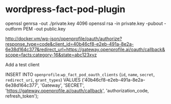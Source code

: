 # wordpress-fact-pod-plugin

openssl genrsa -out ./private.key 4096
openssl rsa -in private.key -pubout -outform PEM -out public.key

http://docker.vm/wp-json/openprofile/oauth/authorize?response_type=code&client_id=40b46cf8-e2eb-491a-8e2a-6e38d164c377&redirect_url=https://gateway.openprofile.ai/oauth/callback&scope=facts:category-16&state=abc123xyz

Add a test client

INSERT INTO `openprofile`.`wp_fact_pod_oauth_clients` (`id`, `name`, `secret`, `redirect_uri`, `grant_types`) VALUES ('40b46cf8-e2eb-491a-8e2a-6e38d164c377', 'Gateway', 'SECRET', 'https://gateway.openprofile.ai/oauth/callback', 'authorization_code, refresh_token');